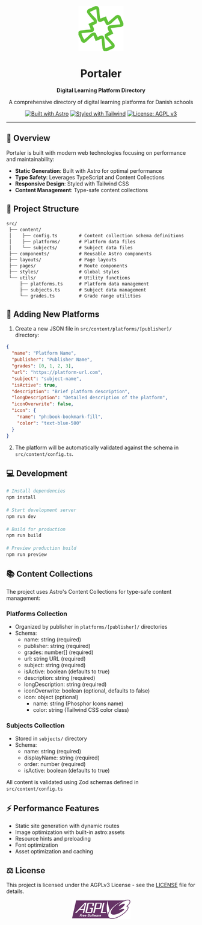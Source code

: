 <div align="center">
	<img src="src/assets/str_logo_icon.svg" alt="Portaler Logo" width="120" height="120">
	<h1>Portaler</h1>
	<p><strong>Digital Learning Platform Directory</strong></p>
	<p>A comprehensive directory of digital learning platforms for Danish schools</p>
</div>

<div align="center">

[![Built with Astro](https://img.shields.io/badge/Built%20with-Astro-0C8FC4.svg?logo=astro)](https://astro.build)
[![Styled with Tailwind](https://img.shields.io/badge/styled%20with-Tailwind-06B6D4?logo=tailwindcss&logoColor=white)](https://tailwindcss.com)
[![License: AGPL v3](https://img.shields.io/badge/License-AGPL%20v3-blue.svg)](https://www.gnu.org/licenses/agpl-3.0)

</div>

---

## 📖 Overview

Portaler is built with modern web technologies focusing on performance and maintainability:

- **Static Generation**: Built with Astro for optimal performance
- **Type Safety**: Leverages TypeScript and Content Collections
- **Responsive Design**: Styled with Tailwind CSS
- **Content Management**: Type-safe content collections

## 🚀 Project Structure

```
src/
 ├── content/
 │    ├── config.ts        # Content collection schema definitions
 │    ├── platforms/       # Platform data files
 │    └── subjects/        # Subject data files
 ├── components/           # Reusable Astro components
 ├── layouts/              # Page layouts
 ├── pages/                # Route components
 ├── styles/               # Global styles
 └── utils/                # Utility functions
     ├── platforms.ts      # Platform data management
     ├── subjects.ts       # Subject data management
     └── grades.ts         # Grade range utilities
```

## 📝 Adding New Platforms

1. Create a new JSON file in `src/content/platforms/[publisher]/` directory:

```json
{
  "name": "Platform Name",
  "publisher": "Publisher Name",
  "grades": [0, 1, 2, 3],
  "url": "https://platform-url.com",
  "subject": "subject-name",
  "isActive": true,
  "description": "Brief platform description",
  "longDescription": "Detailed description of the platform",
  "iconOverwrite": false,
  "icon": {
    "name": "ph:book-bookmark-fill",
    "color": "text-blue-500"
  }
}
```

2. The platform will be automatically validated against the schema in `src/content/config.ts`.

## 💻 Development

```bash
# Install dependencies
npm install

# Start development server
npm run dev

# Build for production
npm run build

# Preview production build
npm run preview
```

## 📚 Content Collections

The project uses Astro's Content Collections for type-safe content management:

### Platforms Collection

- Organized by publisher in `platforms/[publisher]/` directories
- Schema:
  - name: string (required)
  - publisher: string (required)
  - grades: number[] (required)
  - url: string URL (required)
  - subject: string (required)
  - isActive: boolean (defaults to true)
  - description: string (required)
  - longDescription: string (required)
  - iconOverwrite: boolean (optional, defaults to false)
  - icon: object (optional)
    - name: string (Phosphor Icons name)
    - color: string (Tailwind CSS color class)

### Subjects Collection

- Stored in `subjects/` directory
- Schema:
  - name: string (required)
  - displayName: string (required)
  - order: number (required)
  - isActive: boolean (defaults to true)

All content is validated using Zod schemas defined in `src/content/config.ts`

## ⚡ Performance Features

- Static site generation with dynamic routes
- Image optimization with built-in astro:assets
- Resource hints and preloading
- Font optimization
- Asset optimization and caching

## ⚖️ License

This project is licensed under the AGPLv3 License - see the [LICENSE](LICENSE) file for details.

<div align="center">
	<a href="https://www.gnu.org/licenses/agpl-3.0.en.html">
		<img src="src/assets/agplv3_icon.png" alt="GNU AGPLv3">
	</a>
</div>

